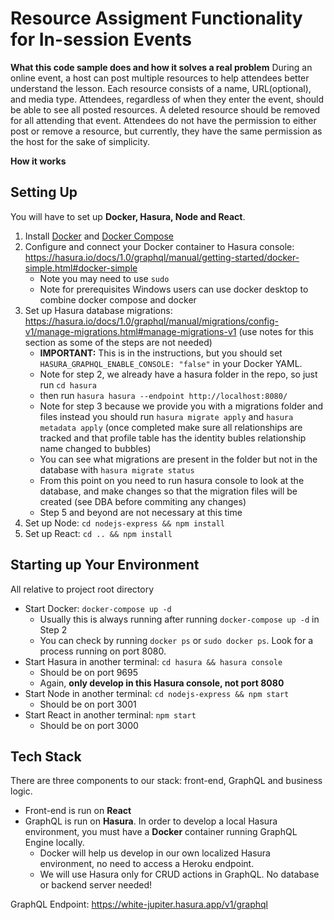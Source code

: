 
# Resource Assigment Functionality for In-session Events
**What this code sample does and how it solves a real problem**
During an online event, a host can post multiple resources to help attendees better understand the lesson. Each resource consists of a name, URL(optional), and media type. Attendees, regardless of when they enter the event, should be able to see all posted resources. A deleted resource should be removed for all attending that event. Attendees do not have the permission to either post or remove a resource, but currently, they have the same permission as the host for the sake of simplicity.

**How it works**


## Setting Up 
You will have to set up **Docker, Hasura, Node and React**.
1. Install [Docker](https://docs.docker.com/get-docker/) and [Docker Compose](https://docs.docker.com/compose/install/)
2. Configure and connect your Docker container to Hasura console: https://hasura.io/docs/1.0/graphql/manual/getting-started/docker-simple.html#docker-simple
   * Note you may need to use `sudo`
   * Note for prerequisites Windows users can use docker desktop to combine docker compose and docker
3. Set up Hasura database migrations: https://hasura.io/docs/1.0/graphql/manual/migrations/config-v1/manage-migrations.html#manage-migrations-v1 (use notes for this section as some of the steps are not needed)
   * **IMPORTANT:** This is in the instructions, but you should set `HASURA_GRAPHQL_ENABLE_CONSOLE: "false"` in your Docker YAML.
   * Note for step 2, we already have a hasura folder in the repo, so just run `cd hasura`
   * then run `hasura hasura --endpoint http://localhost:8080/`
   * Note for step 3 because we provide you with a migrations folder and files instead you should run `hasura migrate apply` and `hasura metadata apply` (once completed make sure all relationships are tracked and that profile table has the identity bubles relationship name changed to bubbles) 
   * You can see what migrations are present in the folder but not in the database with `hasura migrate status` 
   * From this point on you need to run hasura console to look at the database, and make changes so that the migration files will be created (see DBA before commiting any changes)
   * Step 5 and beyond are not necessary at this time
4. Set up Node: `cd nodejs-express && npm install`
5. Set up React: `cd .. && npm install`
## Starting up Your Environment
All relative to project root directory
* Start Docker: `docker-compose up -d`
  * Usually this is always running after running `docker-compose up -d` in Step 2
  * You can check by running `docker ps` or `sudo docker ps`. Look for a process running on port 8080. 
* Start Hasura in another terminal: `cd hasura && hasura console`
  * Should be on port 9695
  * Again, **only develop in this Hasura console, not port 8080**
* Start Node in another terminal: `cd nodejs-express && npm start`
  * Should be on port 3001
* Start React in another terminal: `npm start`
  * Should be on port 3000 
## Tech Stack
There are three components to our stack: front-end, GraphQL and business logic.
* Front-end is run on **React**
* GraphQL is run on **Hasura**. In order to develop a local Hasura environment, you must have a **Docker** container running GraphQL Engine locally. 
  * Docker will help us develop in our own localized Hasura environment, no need to access a Heroku endpoint.
  * We will use Hasura only for CRUD actions in GraphQL. No database or backend server needed!


GraphQL Endpoint: https://white-jupiter.hasura.app/v1/graphql

